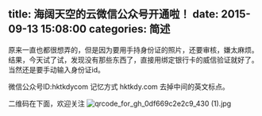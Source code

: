 title: 海阔天空的云微信公众号开通啦！
date: 2015-09-13 15:08:00
categories: 简述
  --- 


原来一直也都很想弄的，但是因为要用手持身份证的照片，还要审核，嫌太麻烦。结果，今天试了试，发现没有那些东西了，直接用绑定银行卡的威信验证就好了。当然还是要手动输入身份证id。

微信公众号ID:hktkdycom
记忆方式 hktkdy.com 去掉中间的英文标点。


二维码在下面，欢迎关注
![qrcode_for_gh_0df669c2e2c9_430 (1).jpg](http://upload-images.jianshu.io/upload_images/48180-8e767199b8e9705f.jpg?imageMogr2/auto-orient/strip%7CimageView2/2/w/1240)